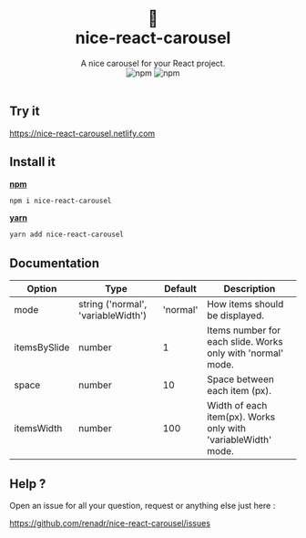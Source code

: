 <div align="center">
  <h1>
    🎠
    <br />
    nice-react-carousel
  </h1>
  A nice carousel for your React project. 
  <br />
  <img alt="npm" src="https://img.shields.io/npm/v/nice-react-carousel">
  <img alt="npm" src="https://img.shields.io/npm/dt/nice-react-carousel">
  <br />
  <br />
</div>

## Try it  

https://nice-react-carousel.netlify.com

## Install it 


**[npm](https://www.npmjs.com/package/nice-react-carousel)**

```bash
npm i nice-react-carousel
```

**[yarn](https://yarnpkg.com/package/nice-react-carousel)**

```bash
yarn add nice-react-carousel
```

## Documentation

| Option       | Type                               | Default  | Description                                                   |
| ------------ | ---------------------------------- | -------- | ------------------------------------------------------------- |
| mode         | string ('normal', 'variableWidth') | 'normal' | How items should be displayed.                                |
| itemsBySlide | number                             | 1        | Items number for each slide. Works only with 'normal' mode.   |
| space        | number                             | 10       | Space between each item (px).                                 |
| itemsWidth   | number                             | 100      | Width of each item(px). Works only with 'variableWidth' mode. |

## Help ?

Open an issue for all your question, request or anything else just here :

https://github.com/renadr/nice-react-carousel/issues
